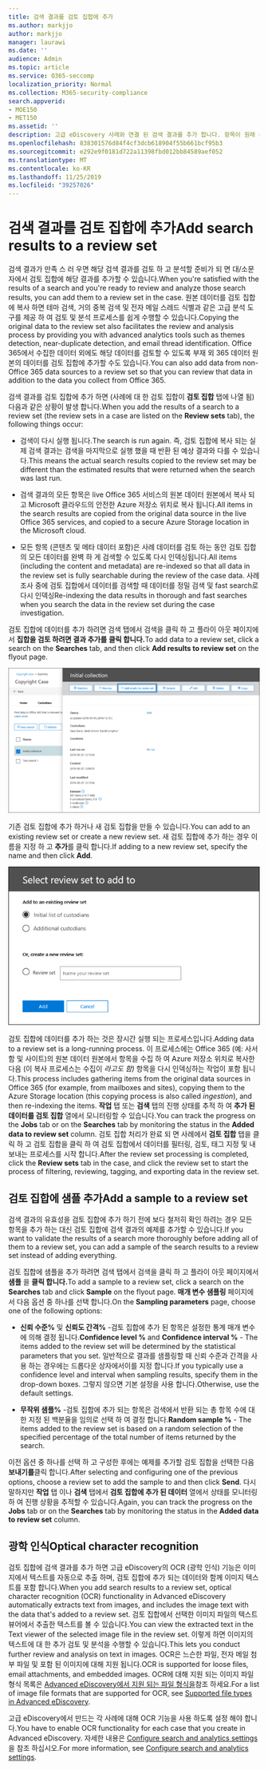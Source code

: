 ```yaml
---
title: 검색 결과를 검토 집합에 추가
ms.author: markjjo
author: markjjo
manager: laurawi
ms.date: ''
audience: Admin
ms.topic: article
ms.service: O365-seccomp
localization_priority: Normal
ms.collection: M365-security-compliance
search.appverid:
- MOE150
- MET150
ms.assetid: ''
description: 고급 eDiscovery 사례와 연결 된 검색 결과를 추가 합니다. 항목이 원래 위치에서 복사 되 고 Microsoft에서 제공한 Azure 저장소 위치로 복사 됩니다. 또한 항목은 다시 인덱싱되 고 고급 eDiscovery는 이미지 파일에서 OCR (광학 인식)을 수행 하 고 검토 및 분석을 위해 이미지 텍스트를 업로드 합니다.
ms.openlocfilehash: 838301576d84f4cf3dcb618904f55b661bcf95b3
ms.sourcegitcommit: e292e9f0181d722a11398fbd012bb84589aef052
ms.translationtype: MT
ms.contentlocale: ko-KR
ms.lasthandoff: 11/25/2019
ms.locfileid: "39257026"
---
```

# <a name="add-search-results-to-a-review-set"></a><span data-ttu-id="815ba-105">검색 결과를 검토 집합에 추가</span><span class="sxs-lookup"><span data-stu-id="815ba-105">Add search results to a review set</span></span>

<span data-ttu-id="815ba-106">검색 결과가 만족 스 러 우면 해당 검색 결과를 검토 하 고 분석할 준비가 되 면 대/소문자에서 검토 집합에 해당 결과를 추가할 수 있습니다.</span><span class="sxs-lookup"><span data-stu-id="815ba-106">When you're satisfied with the results of a search and you're ready to review and analyze those search results, you can add them to a review set in the case.</span></span> <span data-ttu-id="815ba-107">원본 데이터를 검토 집합에 복사 하면 테마 검색, 거의 중복 검색 및 전자 메일 스레드 식별과 같은 고급 분석 도구를 제공 하 여 검토 및 분석 프로세스를 쉽게 수행할 수 있습니다.</span><span class="sxs-lookup"><span data-stu-id="815ba-107">Copying the original data to the review set also facilitates the review and analysis process by providing you with advanced analytics tools such as themes detection, near-duplicate detection, and email thread identification.</span></span> <span data-ttu-id="815ba-108">Office 365에서 수집한 데이터 외에도 해당 데이터를 검토할 수 있도록 부재 외 365 데이터 원본의 데이터를 검토 집합에 추가할 수도 있습니다.</span><span class="sxs-lookup"><span data-stu-id="815ba-108">You can also add data from non-Office 365 data sources to a review set so that you can review that data in addition to the data you collect from Office 365.</span></span> 

<span data-ttu-id="815ba-109">검색 결과를 검토 집합에 추가 하면 (사례에 대 한 검토 집합이 **검토 집합** 탭에 나열 됨) 다음과 같은 상황이 발생 합니다.</span><span class="sxs-lookup"><span data-stu-id="815ba-109">When you add the results of a search to a review set (the review sets in a case are listed on the **Review sets** tab), the following things occur:</span></span>

- <span data-ttu-id="815ba-110">검색이 다시 실행 됩니다.</span><span class="sxs-lookup"><span data-stu-id="815ba-110">The search is run again.</span></span> <span data-ttu-id="815ba-111">즉, 검토 집합에 복사 되는 실제 검색 결과는 검색을 마지막으로 실행 했을 때 반환 된 예상 결과와 다를 수 있습니다.</span><span class="sxs-lookup"><span data-stu-id="815ba-111">This means the actual search results copied to the review set may be different than the estimated results that were returned when the search was last run.</span></span>

- <span data-ttu-id="815ba-112">검색 결과의 모든 항목은 live Office 365 서비스의 원본 데이터 원본에서 복사 되 고 Microsoft 클라우드의 안전한 Azure 저장소 위치로 복사 됩니다.</span><span class="sxs-lookup"><span data-stu-id="815ba-112">All items in the search results are copied from the original data source in the live Office 365 services, and copied to a secure Azure Storage location in the Microsoft cloud.</span></span>

- <span data-ttu-id="815ba-113">모든 항목 (콘텐츠 및 메타 데이터 포함)은 사례 데이터를 검토 하는 동안 검토 집합의 모든 데이터를 완벽 하 게 검색할 수 있도록 다시 인덱싱됩니다.</span><span class="sxs-lookup"><span data-stu-id="815ba-113">All items (including the content and metadata) are re-indexed so that all data in the review set is fully searchable during the review of the case data.</span></span> <span data-ttu-id="815ba-114">사례 조사 중에 검토 집합에서 데이터를 검색할 때 데이터를 정밀 검색 및 fast search로 다시 인덱싱</span><span class="sxs-lookup"><span data-stu-id="815ba-114">Re-indexing the data results in thorough and fast searches when you search the data in the review set during the case investigation.</span></span>

<span data-ttu-id="815ba-115">검토 집합에 데이터를 추가 하려면 검색 탭에서 검색을 클릭 하 고 플라이 아웃 페이지에서 **집합을 검토 하려면 결과 추가를** **클릭 합니다.**</span><span class="sxs-lookup"><span data-stu-id="815ba-115">To add data to a review set, click a search on the **Searches** tab, and then click **Add results to review set** on the flyout page.</span></span>

![검토 집합에 데이터 추가](media/c1b4fc00-7a15-4587-b9b0-ce594bb02e4d.png)

<span data-ttu-id="815ba-117">기존 검토 집합에 추가 하거나 새 검토 집합을 만들 수 있습니다.</span><span class="sxs-lookup"><span data-stu-id="815ba-117">You can add to an existing review set or create a new review set.</span></span>  <span data-ttu-id="815ba-118">새 검토 집합에 추가 하는 경우 이름을 지정 하 고 **추가**를 클릭 합니다.</span><span class="sxs-lookup"><span data-stu-id="815ba-118">If adding to a new review set, specify the name and then click **Add**.</span></span>

![검토 집합 선택](media/e8c6ab51-da8d-4c39-9b21-26bfdf453fb9.png)

<span data-ttu-id="815ba-120">검토 집합에 데이터를 추가 하는 것은 장시간 실행 되는 프로세스입니다.</span><span class="sxs-lookup"><span data-stu-id="815ba-120">Adding data to a review set is a long-running process.</span></span> <span data-ttu-id="815ba-121">이 프로세스에는 Office 365 (예: 사서함 및 사이트)의 원본 데이터 원본에서 항목을 수집 하 여 Azure 저장소 위치로 복사한 다음 (이 복사 프로세스는 수집이 *라고도 함)* 항목을 다시 인덱싱하는 작업이 포함 됩니다.</span><span class="sxs-lookup"><span data-stu-id="815ba-121">This process includes gathering items from the original data sources in Office 365 (for example, from mailboxes and sites), copying them to the Azure Storage location (this copying process is also called *ingestion*), and then re-indexing the items.</span></span> <span data-ttu-id="815ba-122">**작업** 탭 또는 **검색** 탭의 진행 상태를 추적 하 여 **추가 된 데이터를 검토 집합** 열에서 모니터링할 수 있습니다.</span><span class="sxs-lookup"><span data-stu-id="815ba-122">You can track the progress on the **Jobs** tab or on the **Searches** tab by monitoring the status in the **Added data to review set** column.</span></span> <span data-ttu-id="815ba-123">검토 집합 처리가 완료 되 면 사례에서 **검토 집합** 탭을 클릭 하 고 검토 집합을 클릭 하 여 검토 집합에서 데이터를 필터링, 검토, 태그 지정 및 내보내는 프로세스를 시작 합니다.</span><span class="sxs-lookup"><span data-stu-id="815ba-123">After the review set processing is completed, click the **Review sets** tab in the case, and click the review set to start the process of filtering, reviewing, tagging, and exporting data in the review set.</span></span>

## <a name="add-a-sample-to-a-review-set"></a><span data-ttu-id="815ba-124">검토 집합에 샘플 추가</span><span class="sxs-lookup"><span data-stu-id="815ba-124">Add a sample to a review set</span></span>

<span data-ttu-id="815ba-125">검색 결과의 유효성을 검토 집합에 추가 하기 전에 보다 철저히 확인 하려는 경우 모든 항목을 추가 하는 대신 검토 집합에 검색 결과의 예제를 추가할 수 있습니다.</span><span class="sxs-lookup"><span data-stu-id="815ba-125">If you want to validate the results of a search more thoroughly before adding all of them to a review set, you can add a sample of the search results to a review set instead of adding everything.</span></span>

<span data-ttu-id="815ba-126">검토 집합에 샘플을 추가 하려면 검색 탭에서 검색을 클릭 하 고 플라이 아웃 페이지에서 **샘플** 을 **클릭 합니다.**</span><span class="sxs-lookup"><span data-stu-id="815ba-126">To add a sample to a review set, click a search on the **Searches** tab and click **Sample** on the flyout page.</span></span> <span data-ttu-id="815ba-127">**매개 변수 샘플링** 페이지에서 다음 옵션 중 하나를 선택 합니다.</span><span class="sxs-lookup"><span data-stu-id="815ba-127">On the **Sampling parameters** page, choose one of the following options:</span></span>

- <span data-ttu-id="815ba-128">**신뢰 수준%** 및 **신뢰도 간격%** -검토 집합에 추가 된 항목은 설정한 통계 매개 변수에 의해 결정 됩니다.</span><span class="sxs-lookup"><span data-stu-id="815ba-128">**Confidence level %** and **Confidence interval %** - The items added to the review set will be determined by the statistical parameters that you set.</span></span> <span data-ttu-id="815ba-129">일반적으로 결과를 샘플링할 때 신뢰 수준과 간격을 사용 하는 경우에는 드롭다운 상자에서이를 지정 합니다.</span><span class="sxs-lookup"><span data-stu-id="815ba-129">If you typically use a confidence level and interval when sampling results, specify them in the drop-down boxes.</span></span> <span data-ttu-id="815ba-130">그렇지 않으면 기본 설정을 사용 합니다.</span><span class="sxs-lookup"><span data-stu-id="815ba-130">Otherwise, use the default settings.</span></span>

- <span data-ttu-id="815ba-131">**무작위 샘플%** -검토 집합에 추가 되는 항목은 검색에서 반환 되는 총 항목 수에 대 한 지정 된 백분율을 임의로 선택 하 여 결정 합니다.</span><span class="sxs-lookup"><span data-stu-id="815ba-131">**Random sample %** - The items added to the review set is based on a random selection of the specified percentage of the total number of items returned by the search.</span></span>

<span data-ttu-id="815ba-132">이전 옵션 중 하나를 선택 하 고 구성한 후에는 예제를 추가할 검토 집합을 선택한 다음 **보내기를**클릭 합니다.</span><span class="sxs-lookup"><span data-stu-id="815ba-132">After selecting and configuring one of the previous options, choose a review set to add the sample to and then click **Send**.</span></span> <span data-ttu-id="815ba-133">다시 말하지만 **작업** 탭 이나 **검색** 탭에서 **검토 집합에 추가 된 데이터** 열에서 상태를 모니터링 하 여 진행 상황을 추적할 수 있습니다.</span><span class="sxs-lookup"><span data-stu-id="815ba-133">Again, you can track the progress on the **Jobs** tab or on the **Searches** tab by monitoring the status in the **Added data to review set** column.</span></span>

## <a name="optical-character-recognition"></a><span data-ttu-id="815ba-134">광학 인식</span><span class="sxs-lookup"><span data-stu-id="815ba-134">Optical character recognition</span></span>

<span data-ttu-id="815ba-135">검토 집합에 검색 결과를 추가 하면 고급 eDiscovery의 OCR (광학 인식) 기능은 이미지에서 텍스트를 자동으로 추출 하며, 검토 집합에 추가 되는 데이터와 함께 이미지 텍스트를 포함 합니다.</span><span class="sxs-lookup"><span data-stu-id="815ba-135">When you add search results to a review set, optical character recognition (OCR) functionality in Advanced eDiscovery automatically extracts text from images, and includes the image text with the data that's added to a review set.</span></span> <span data-ttu-id="815ba-136">검토 집합에서 선택한 이미지 파일의 텍스트 뷰어에서 추출한 텍스트를 볼 수 있습니다.</span><span class="sxs-lookup"><span data-stu-id="815ba-136">You can view the extracted text in the Text viewer of the selected image file in the review set.</span></span> <span data-ttu-id="815ba-137">이렇게 하면 이미지의 텍스트에 대 한 추가 검토 및 분석을 수행할 수 있습니다.</span><span class="sxs-lookup"><span data-stu-id="815ba-137">This lets you conduct further review and analysis on text in images.</span></span> <span data-ttu-id="815ba-138">OCR은 느슨한 파일, 전자 메일 첨부 파일 및 포함 된 이미지에 대해 지원 됩니다.</span><span class="sxs-lookup"><span data-stu-id="815ba-138">OCR is supported for loose files, email attachments, and embedded images.</span></span> <span data-ttu-id="815ba-139">OCR에 대해 지원 되는 이미지 파일 형식 목록은 [Advanced eDiscovery에서 지원 되는 파일 형식을](supported-filetypes-ediscovery20.md#image)참조 하세요.</span><span class="sxs-lookup"><span data-stu-id="815ba-139">For a list of image file formats that are supported for OCR, see [Supported file types in Advanced eDiscovery](supported-filetypes-ediscovery20.md#image).</span></span>

<span data-ttu-id="815ba-140">고급 eDiscovery에서 만드는 각 사례에 대해 OCR 기능을 사용 하도록 설정 해야 합니다.</span><span class="sxs-lookup"><span data-stu-id="815ba-140">You have to enable OCR functionality for each case that you create in Advanced eDiscovery.</span></span> <span data-ttu-id="815ba-141">자세한 내용은 [Configure search and analytics settings](configure-search-and-analytics-settings-in-advanced-ediscovery.md#optical-character-recognition-ocr)을 참조 하십시오.</span><span class="sxs-lookup"><span data-stu-id="815ba-141">For more information, see [Configure search and analytics settings](configure-search-and-analytics-settings-in-advanced-ediscovery.md#optical-character-recognition-ocr).</span></span>